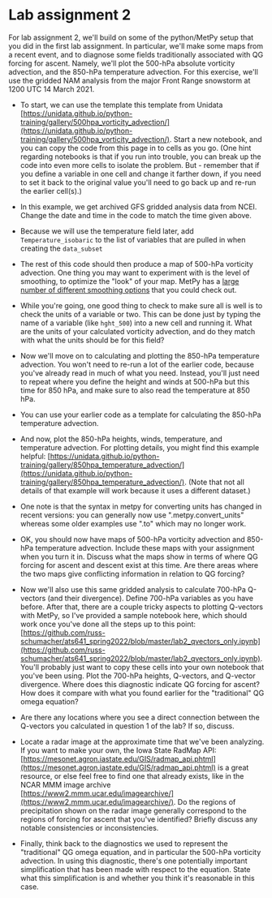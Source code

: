 # Lab assignment 2

For lab assignment 2, we'll build on some of the python/MetPy setup that you did in the first lab assignment. In particular, we'll make some maps from a recent event, and to diagnose some fields traditionally associated with QG forcing for ascent.  Namely, we'll plot the 500-hPa absolute vorticity advection, and the 850-hPa temperature advection.  For this exercise, we'll use the gridded NAM analysis from the major Front Range snowstorm at 1200 UTC 14 March 2021.

- To start, we can use the template this template from Unidata [https://unidata.github.io/python-training/gallery/500hpa_vorticity_advection/](https://unidata.github.io/python-training/gallery/500hpa_vorticity_advection/).  Start a new notebook, and you can copy the code from this page in to cells as you go.  (One hint regarding notebooks is that if you run into trouble, you can break up the code into even more cells to isolate the problem. But - remember that if you define a variable in one cell and change it farther down, if you need to set it back to the original value you'll need to go back up and re-run the earlier cell(s).)

- In this example, we get archived GFS gridded analysis data from NCEI. Change the date and time in the code to match the time given above. 

- Because we will use the temperature field later, add `Temperature_isobaric` to the list of variables that are pulled in when creating the `data_subset`

- The rest of this code should then produce a map of 500-hPa vorticity advection. One thing you may want to experiment with is the level of smoothing, to optimize the "look" of your map. MetPy has a [large number of different smoothing options](https://unidata.github.io/MetPy/latest/examples/calculations/Smoothing.html) that you could check out.

- While you're going, one good thing to check to make sure all is well is to check the units of a variable or two.  This can be done just by typing the name of a variable (like `hght_500`) into a new cell and running it. What are the units of your calculated vorticity advection, and do they match with what the units should be for this field? 

- Now we'll move on to calculating and plotting the 850-hPa temperature advection. You won't need to re-run a lot of the earlier code, because you've already read in much of what you need. Instead, you'll just need to repeat where you define the height and winds at 500-hPa but this time for 850 hPa, and make sure to also read the temperature at 850 hPa.

- You can use your earlier code as a template for calculating the 850-hPa temperature advection.

- And now, plot the 850-hPa heights, winds, temperature, and temperature advection.  For plotting details, you might find this example helpful: [https://unidata.github.io/python-training/gallery/850hpa_temperature_advection/](https://unidata.github.io/python-training/gallery/850hpa_temperature_advection/).  (Note that not all details of that example will work because it uses a different dataset.)

- One note is that the syntax in metpy for converting units has changed in recent versions: you can generally now use ".metpy.convert_units" whereas some older examples use ".to" which may no longer work.

- OK, you should now have maps of 500-hPa vorticity advection and 850-hPa temperature advection. Include these maps with your assignment when you turn it in. Discuss what the maps show in terms of where QG forcing for ascent and descent exist at this time.  Are there areas where the two maps give conflicting information in relation to QG forcing?

- Now we'll also use this same gridded analysis to calculate 700-hPa Q-vectors (and their divergence). Define 700-hPa variables as you have before. After that, there are a couple tricky aspects to plotting Q-vectors with MetPy, so I've provided a sample notebook here, which should work once you've done all the steps up to this point: [https://github.com/russ-schumacher/ats641_spring2022/blob/master/lab2_qvectors_only.ipynb](https://github.com/russ-schumacher/ats641_spring2022/blob/master/lab2_qvectors_only.ipynb).  You'll probably just want to copy these cells into your own notebook that you've been using.  Plot the 700-hPa heights, Q-vectors, and Q-vector divergence.  Where does this diagnostic indicate QG forcing for ascent?  How does it compare with what you found earlier for the "traditional" QG omega equation?

- Are there any locations where you see a direct connection between the Q-vectors you calculated in question 1 of the lab?  If so, discuss.

- Locate a radar image at the approximate time that we've been analyzing. If you want to make your own, the Iowa State RadMap API: [https://mesonet.agron.iastate.edu/GIS/radmap_api.phtml](https://mesonet.agron.iastate.edu/GIS/radmap_api.phtml) is a great resource, or else feel free to find one that already exists, like in the NCAR MMM image archive [https://www2.mmm.ucar.edu/imagearchive/](https://www2.mmm.ucar.edu/imagearchive/).  Do the regions of precipitation shown on the radar image generally correspond to the regions of forcing for ascent that you've identified?  Briefly discuss any notable consistencies or inconsistencies.

- Finally, think back to the diagnostics we used to represent the "traditional" QG omega equation, and in particular the 500-hPa vorticity advection.  In using this diagnostic, there's one potentially important simplification that has been made with respect to the equation. State what this simplification is and whether you think it's reasonable in this case.





